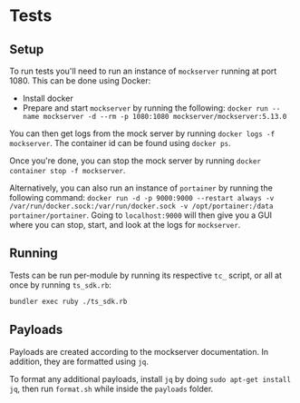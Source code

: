 # Tests

## Setup

To run tests you'll need to run an instance of `mockserver` running at port 1080. This can be done using Docker:
- Install docker
- Prepare and start `mockserver` by running the following: `docker run --name mockserver -d --rm -p 1080:1080 mockserver/mockserver:5.13.0`

You can then get logs from the mock server by running `docker logs -f mockserver`. The container id can be found using `docker ps`.

Once you're done, you can stop the mock server by running `docker container stop -f mockserver`.

Alternatively, you can also run an instance of `portainer` by running the following command: `docker run -d -p 9000:9000 --restart always -v /var/run/docker.sock:/var/run/docker.sock -v /opt/portainer:/data portainer/portainer`. Going to `localhost:9000` will then give you a GUI where you can stop, start, and look at the logs for `mockserver`.

## Running

Tests can be run per-module by running its respective `tc_` script, or all at once by running `ts_sdk.rb`:

```sh
bundler exec ruby ./ts_sdk.rb
```

## Payloads

Payloads are created according to the mockserver documentation. In addition, they are formatted using `jq`. 

To format any additional payloads, install `jq` by doing `sudo apt-get install jq`, then run `format.sh` while inside the `payloads` folder.